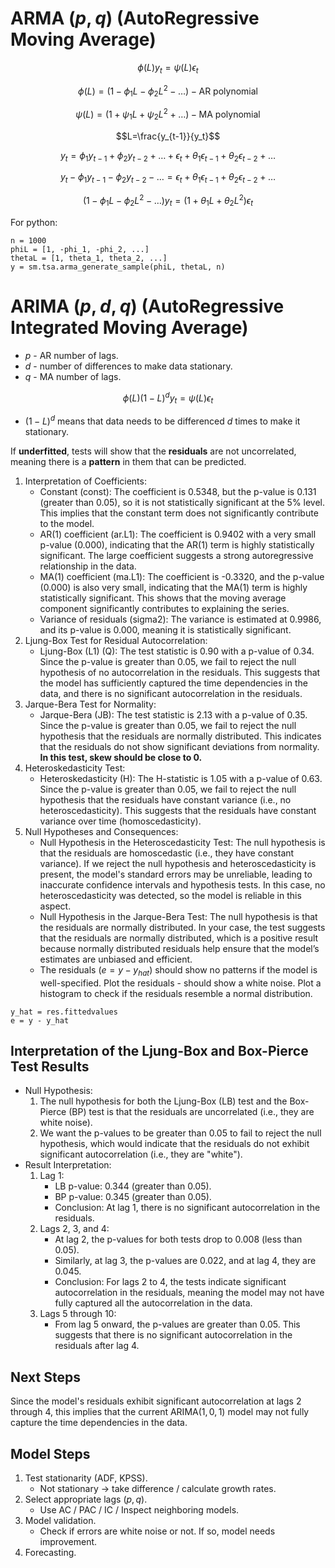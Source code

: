 # ARMA $(p,q)$ (AutoRegressive Moving Average)

$$\phi(L)y_t=\psi(L)\epsilon_t$$

$$\phi(L)=(1-\phi_1L-\phi_2L^2-\dots) - \text{AR polynomial}$$

$$\psi(L)=(1+\psi_1L+\psi_2L^2+\dots) - \text{MA polynomial}$$

$$L=\frac{y_{t-1}}{y_t}$$

$$y_t = \phi_1y_{t-1}+\phi_2y_{t-2}+\dots+\epsilon_t+\theta_1\epsilon_{t-1}+\theta_2\epsilon_{t-2}+\dots$$

$$y_t - \phi_1y_{t-1}-\phi_2y_{t-2}-\dots=\epsilon_t+\theta_1\epsilon_{t-1}+\theta_2\epsilon_{t-2}+\dots$$

$$(1 - \phi_1L-\phi_2L^2-\dots)y_t=(1+\theta_1L + \theta_2L^2)\epsilon_t$$

For python:

```
n = 1000
phiL = [1, -phi_1, -phi_2, ...]
thetaL = [1, theta_1, theta_2, ...]
y = sm.tsa.arma_generate_sample(phiL, thetaL, n)
```

# ARIMA $(p,d,q)$ (AutoRegressive Integrated Moving Average)

- $p$ - AR number of lags.
- $d$ - number of differences to make data stationary.
- $q$ - MA number of lags.

$$\phi(L)(1-L)^dy_t=\psi(L)\epsilon_t$$

- $(1-L)^d$ means that data needs to be differenced $d$ times to make it stationary.

If **underfitted**, tests will show that the **residuals** are not uncorrelated, meaning there is a **pattern** in them that can be predicted.

1. Interpretation of Coefficients:
    - Constant (const): The coefficient is 0.5348, but the p-value is 0.131 (greater than 0.05), so it is not statistically significant at the 5% level. This implies that the constant term does not significantly contribute to the model.
    - AR(1) coefficient (ar.L1): The coefficient is 0.9402 with a very small p-value (0.000), indicating that the AR(1) term is highly statistically significant. The large coefficient suggests a strong autoregressive relationship in the data.
    - MA(1) coefficient (ma.L1): The coefficient is -0.3320, and the p-value (0.000) is also very small, indicating that the MA(1) term is highly statistically significant. This shows that the moving average component significantly contributes to explaining the series.
    - Variance of residuals (sigma2): The variance is estimated at 0.9986, and its p-value is 0.000, meaning it is statistically significant.
2. Ljung-Box Test for Residual Autocorrelation:
    - Ljung-Box (L1) (Q): The test statistic is 0.90 with a p-value of 0.34. Since the p-value is greater than 0.05, we fail to reject the null hypothesis of no autocorrelation in the residuals. This suggests that the model has sufficiently captured the time dependencies in the data, and there is no significant autocorrelation in the residuals.
3. Jarque-Bera Test for Normality:
    - Jarque-Bera (JB): The test statistic is 2.13 with a p-value of 0.35. Since the p-value is greater than 0.05, we fail to reject the null hypothesis that the residuals are normally distributed. This indicates that the residuals do not show significant deviations from normality. **In this test, skew should be close to 0.**
4. Heteroskedasticity Test:
    - Heteroskedasticity (H): The H-statistic is 1.05 with a p-value of 0.63. Since the p-value is greater than 0.05, we fail to reject the null hypothesis that the residuals have constant variance (i.e., no heteroscedasticity). This suggests that the residuals have constant variance over time (homoscedasticity).
5. Null Hypotheses and Consequences:
    - Null Hypothesis in the Heteroscedasticity Test: The null hypothesis is that the residuals are homoscedastic (i.e., they have constant variance). If we reject the null hypothesis and heteroscedasticity is present, the model's standard errors may be unreliable, leading to inaccurate confidence intervals and hypothesis tests. In this case, no heteroscedasticity was detected, so the model is reliable in this aspect.
    - Null Hypothesis in the Jarque-Bera Test: The null hypothesis is that the residuals are normally distributed. In your case, the test suggests that the residuals are normally distributed, which is a positive result because normally distributed residuals help ensure that the model’s estimates are unbiased and efficient.
    - The residuals ($e = y - y_{hat}$) should show no patterns if the model is well-specified. Plot the residuals - should show a white noise. Plot a histogram to check if the residuals resemble a normal distribution.

```
y_hat = res.fittedvalues
e = y - y_hat
```

## Interpretation of the Ljung-Box and Box-Pierce Test Results

- Null Hypothesis:
    1. The null hypothesis for both the Ljung-Box (LB) test and the Box-Pierce (BP) test is that the residuals are uncorrelated (i.e., they are white noise).
    2. We want the p-values to be greater than 0.05 to fail to reject the null hypothesis, which would indicate that the residuals do not exhibit significant autocorrelation (i.e., they are "white").
- Result Interpretation:
    1. Lag 1:
        - LB p-value: 0.344 (greater than 0.05).
        - BP p-value: 0.345 (greater than 0.05).
        - Conclusion: At lag 1, there is no significant autocorrelation in the residuals.
    2. Lags 2, 3, and 4:
        - At lag 2, the p-values for both tests drop to 0.008 (less than 0.05).
        - Similarly, at lag 3, the p-values are 0.022, and at lag 4, they are 0.045.
        - Conclusion: For lags 2 to 4, the tests indicate significant autocorrelation in the residuals, meaning the model may not have fully captured all the autocorrelation in the data.
    3. Lags 5 through 10:
        - From lag 5 onward, the p-values are greater than 0.05. This suggests that there is no significant autocorrelation in the residuals after lag 4.

## Next Steps

Since the model's residuals exhibit significant autocorrelation at lags $2$ through $4$, this implies that the current $\text{ARIMA}(1, 0, 1)$ model may not fully capture the time dependencies in the data.

## Model Steps

1. Test stationarity (ADF, KPSS).
    - Not stationary $\to$ take difference / calculate growth rates.
2. Select appropriate lags $(p, q)$.
    - Use AC / PAC / IC / Inspect neighboring models.
3. Model validation.
    - Check if errors are white noise or not. If so, model needs improvement.
4. Forecasting.